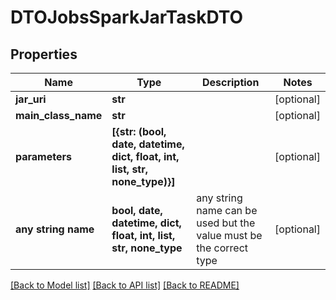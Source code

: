 # DTOJobsSparkJarTaskDTO


## Properties
Name | Type | Description | Notes
------------ | ------------- | ------------- | -------------
**jar_uri** | **str** |  | [optional] 
**main_class_name** | **str** |  | [optional] 
**parameters** | **[{str: (bool, date, datetime, dict, float, int, list, str, none_type)}]** |  | [optional] 
**any string name** | **bool, date, datetime, dict, float, int, list, str, none_type** | any string name can be used but the value must be the correct type | [optional]

[[Back to Model list]](../README.md#documentation-for-models) [[Back to API list]](../README.md#documentation-for-api-endpoints) [[Back to README]](../README.md)


